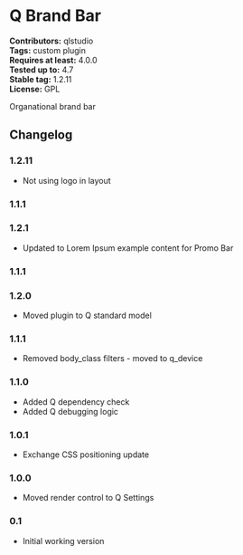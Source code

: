 # Q Brand Bar 
**Contributors:** qlstudio  
**Tags:** custom plugin  
**Requires at least:** 4.0.0  
**Tested up to:** 4.7  
**Stable tag:** 1.2.11  
**License:** GPL  

Organational brand bar

## Changelog 

### 1.2.11 ###

* Not using logo in layout

### 1.1.1 ###

### 1.2.1 ###

* Updated to Lorem Ipsum example content for Promo Bar

### 1.1.1 ###

### 1.2.0 ###

* Moved plugin to Q standard model

### 1.1.1 ###

* Removed body_class filters - moved to q_device

### 1.1.0 ###

* Added Q dependency check
* Added Q debugging logic

### 1.0.1 ###

* Exchange CSS positioning update

### 1.0.0 ###

* Moved render control to Q Settings

### 0.1 ###

* Initial working version
